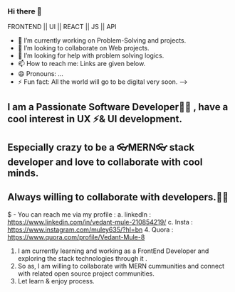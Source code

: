 ### Hi there 👋

FRONTEND || UI || REACT || JS || API

- 🔭 I’m currently working on Problem-Solving and projects.
- 👯 I’m looking to collaborate on Web projects.
- 🤔 I’m looking for help with problem solving logics.
- 📫 How to reach me: Links are given below.
- 😄 Pronouns: ...
- ⚡ Fun fact: All the world will go to be digital very soon.
-->
## I am a Passionate Software Developer👨‍💻 , have a cool interest in UX ⚡& UI development.
## Especially crazy to be a 👓MERN👓 stack developer and love to collaborate with cool minds.
## Always willing to collaborate with developers.👯‍♀️

$ -  You can reach me via my profile :
   a. linkedIn : https://www.linkedin.com/in/vedant-mule-210854219/
   c. Insta    : https://www.instagram.com/muley635/?hl=bn
   4. Quora    : https://www.quora.com/profile/Vedant-Mule-8
   
1. I am currently learning and working as a FrontEnd Developer and exploring the stack technologies through it .
2. So as, I am willing to collaborate with MERN cummunities and connect with related open source project communities.
5. Let learn & enjoy process.
